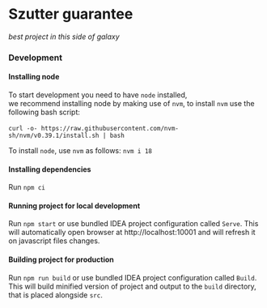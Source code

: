 # Szutter guarantee
*best project in this side of galaxy*

### Development

#### Installing node
To start development you need to have `node` installed,<br>
we recommend installing node by making use of `nvm`, to install `nvm` use the following bash script: <br><br>
`curl -o- https://raw.githubusercontent.com/nvm-sh/nvm/v0.39.1/install.sh | bash`

To install `node`, use `nvm` as follows: `nvm i 18`

#### Installing dependencies

Run `npm ci`

#### Running project for local development

Run `npm start` or use bundled IDEA project configuration called `Serve`.
This will automatically open browser at http://localhost:10001 and will refresh it on javascript files changes.

#### Building project for production

Run `npm run build` or use bundled IDEA project configuration called `Build`.
This will build minified version of project and output to the `build` directory, that is placed alongside `src`.
